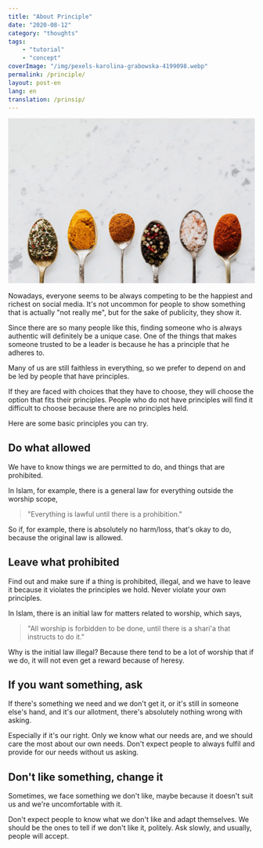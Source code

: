 ```yaml
---
title: "About Principle"
date: "2020-08-12"
category: "thoughts"
tags: 
    - "tutorial"
    - "concept"
coverImage: "/img/pexels-karolina-grabowska-4199098.webp"
permalink: /principle/
layout: post-en
lang: en
translation: /prinsip/
---
```


![](/img/pexels-karolina-grabowska-4199098.webp)

Nowadays, everyone seems to be always competing to be the happiest and richest on social media. It's not uncommon for people to show something that is actually "not really me", but for the sake of publicity, they show it.

Since there are so many people like this, finding someone who is always authentic will definitely be a unique case. One of the things that makes someone trusted to be a leader is because he has a principle that he adheres to.

Many of us are still faithless in everything, so we prefer to depend on and be led by people that have principles.

If they are faced with choices that they have to choose, they will choose the option that fits their principles. People who do not have principles will find it difficult to choose because there are no principles held. 

Here are some basic principles you can try.

## Do what allowed

We have to know things we are permitted to do, and things that are prohibited.

In Islam, for example, there is a general law for everything outside the worship scope, 

> "Everything is lawful until there is a prohibition." 

So if, for example, there is absolutely no harm/loss, that's okay to do, because the original law is allowed.

## Leave what prohibited

Find out and make sure if a thing is prohibited, illegal, and we have to leave it because it violates the principles we hold. Never violate your own principles. 

In Islam, there is an initial law for matters related to worship, which says, 

> "All worship is forbidden to be done, until there is a shari'a that instructs to do it." 

Why is the initial law illegal? Because there tend to be a lot of worship that if we do, it will not even get a reward because of heresy. 

## If you want something, ask

If there's something we need and we don't get it, or it's still in someone else's hand, and it's our allotment, there's absolutely nothing wrong with asking. 

Especially if it's our right. Only we know what our needs are, and we should care the most about our own needs. Don't expect people to always fulfil and provide for our needs without us asking.

## Don't like something, change it

Sometimes, we face something we don't like, maybe because it doesn't suit us and we're uncomfortable with it. 

Don't expect people to know what we don't like and adapt themselves. We should be the ones to tell if we don't like it, politely. Ask slowly, and usually, people will accept.
